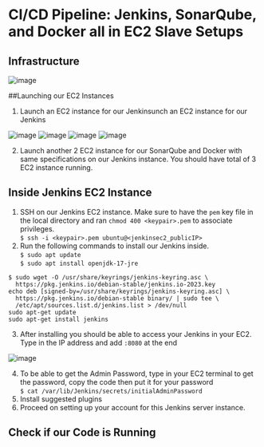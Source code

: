 # CI/CD Pipeline: Jenkins, SonarQube, and Docker all in EC2 Slave Setups
## Infrastructure

![image](https://github.com/didin012/Jenkins-EC2-CICD/assets/104528282/2e33feb2-3cc1-4c5c-8a1c-7aec2e66563c)

##Launching our EC2 Instances
1. Launch an EC2 instance for our Jenkinsunch an EC2 instance for our Jenkins

![image](https://github.com/didin012/Jenkins-EC2-CICD/assets/104528282/0a20f780-d593-48dd-a200-9f46249eccb8)
![image](https://github.com/didin012/Jenkins-EC2-CICD/assets/104528282/9ad31ffe-bc4a-4ee3-9778-8c243abd8fbf)
![image](https://github.com/didin012/Jenkins-EC2-CICD/assets/104528282/8eac1113-75c7-4fbe-ba39-516b3ec20854)
![image](https://github.com/didin012/Jenkins-EC2-CICD/assets/104528282/0583c12e-e5a3-472a-8f5f-f70e8b0df9ad)

2. Launch another 2 EC2 instance for our SonarQube and Docker with same specifications on our Jenkins instance. You should have total of 3 EC2 instance running.

## Inside Jenkins EC2 Instance
1. SSH on our Jenkins EC2 instance. Make sure to have the ```pem``` key file in the local directory and ran ```chmod 400 <keypair>.pem``` to associate privileges. <br>
```$ ssh -i <keypair>.pem ubuntu@<jenkinsec2_publicIP>```
2. Run the following commands to install our Jenkins inside. <br>
```$ sudo apt update``` <br>
```$ sudo apt install openjdk-17-jre``` <br>
  ```
  $ sudo wget -O /usr/share/keyrings/jenkins-keyring.asc \
    https://pkg.jenkins.io/debian-stable/jenkins.io-2023.key
  echo deb [signed-by=/usr/share/keyrings/jenkins-keyring.asc] \
    https://pkg.jenkins.io/debian-stable binary/ | sudo tee \
    /etc/apt/sources.list.d/jenkins.list > /dev/null
  sudo apt-get update
  sudo apt-get install jenkins
  ```
3. After installing you should be able to access your Jenkins in your EC2. Type in the IP address and add ```:8080``` at the end

![image](https://github.com/didin012/Jenkins-EC2-CICD/assets/104528282/abbe3c13-15b5-4873-979e-3d5c1b459ca6)

4.	To be able to get the Admin Password, type in your EC2 terminal to get the password, copy the code then put it for your password <br>
```$ cat /var/lib/Jenkins/secrets/initialAdminPassword```
5.	Install suggested plugins
6.	Proceed on setting up your account for this Jenkins server instance.

## Check if our Code is Running



